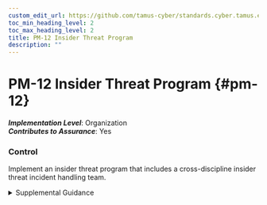 ```yaml
---
custom_edit_url: https://github.com/tamus-cyber/standards.cyber.tamus.edu/tree/main/static/content/tamus.edu/TAMUS_profile.xml
toc_min_heading_level: 2
toc_max_heading_level: 2
title: PM-12 Insider Threat Program
description: ""
---
```


# PM-12 Insider Threat Program {#pm-12}

_**Implementation Level**_: Organization\
_**Contributes to Assurance**_: Yes

### Control

Implement an insider threat program that includes a cross-discipline insider threat incident handling team.

<details>
  <summary>Supplemental Guidance</summary>

Implement an insider threat program that includes a cross-discipline insider threat incident handling team.

</details>


